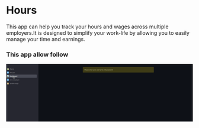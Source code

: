 # Hours
This app  can help you track your hours and wages across multiple employers.It is designed to simplify your work-life by allowing you to easily manage your time and earnings.

### This app allow follow 
![Summary](./assets/hours_trackers.gif)